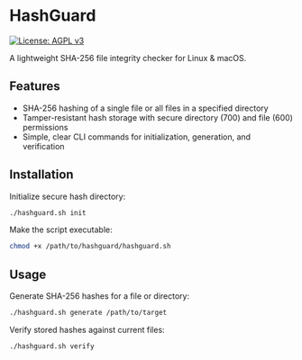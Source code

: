 # HashGuard
[![License: AGPL v3](https://img.shields.io/badge/License-AGPL_v3-blue.svg)](https://www.gnu.org/licenses/agpl-3.0)

A lightweight SHA-256 file integrity checker for Linux & macOS.

## Features

- SHA-256 hashing of a single file or all files in a specified directory
- Tamper-resistant hash storage with secure directory (700) and file (600) permissions
- Simple, clear CLI commands for initialization, generation, and verification

## Installation

Initialize secure hash directory:
```bash
./hashguard.sh init
```
Make the script executable:
```bash
chmod +x /path/to/hashguard/hashguard.sh
```

## Usage

Generate SHA-256 hashes for a file or directory:
```bash
./hashguard.sh generate /path/to/target
```
Verify stored hashes against current files:
```bash
./hashguard.sh verify
```
